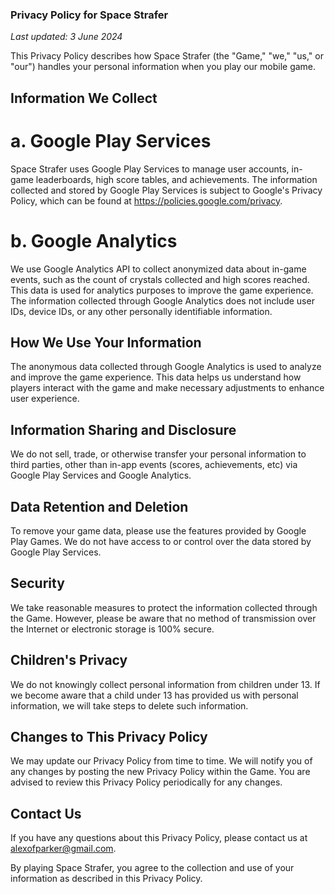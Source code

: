 ### Privacy Policy for Space Strafer
_Last updated: 3 June 2024_

This Privacy Policy describes how Space Strafer (the "Game," "we," "us," or "our") handles your personal information when you play our mobile game.

## Information We Collect

# a. Google Play Services

Space Strafer uses Google Play Services to manage user accounts, in-game leaderboards, high score tables, and achievements. The information collected and stored by Google Play Services is subject to Google's Privacy Policy, which can be found at https://policies.google.com/privacy.

# b. Google Analytics

We use Google Analytics API to collect anonymized data about in-game events, such as the count of crystals collected and high scores reached. This data is used for analytics purposes to improve the game experience. The information collected through Google Analytics does not include user IDs, device IDs, or any other personally identifiable information.

## How We Use Your Information

The anonymous data collected through Google Analytics is used to analyze and improve the game experience. This data helps us understand how players interact with the game and make necessary adjustments to enhance user experience.

## Information Sharing and Disclosure

We do not sell, trade, or otherwise transfer your personal information to third parties, other than in-app events (scores, achievements, etc) via Google Play Services and Google Analytics.

## Data Retention and Deletion

To remove your game data, please use the features provided by Google Play Games. We do not have access to or control over the data stored by Google Play Services.

## Security

We take reasonable measures to protect the information collected through the Game. However, please be aware that no method of transmission over the Internet or electronic storage is 100% secure.

## Children's Privacy

We do not knowingly collect personal information from children under 13. If we become aware that a child under 13 has provided us with personal information, we will take steps to delete such information.

## Changes to This Privacy Policy

We may update our Privacy Policy from time to time. We will notify you of any changes by posting the new Privacy Policy within the Game. You are advised to review this Privacy Policy periodically for any changes.

## Contact Us

If you have any questions about this Privacy Policy, please contact us at alexofparker@gmail.com.

By playing Space Strafer, you agree to the collection and use of your information as described in this Privacy Policy.
